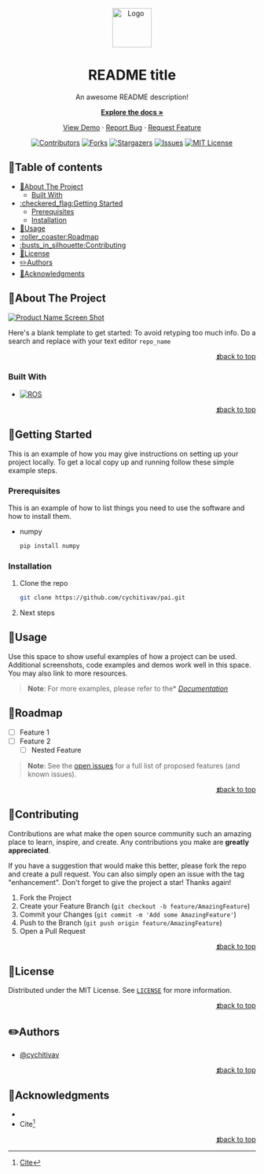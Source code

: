 <!--
MARKDOWN IMAGES & BADGES
* https://www.markdownguide.org/basic-syntax/#reference-style-links
* https://github.com/Ileriayo/markdown-badges

EMOJIS
* https://gist.github.com/rxaviers/7360908
  
Find and replace the following text with the name of the project:
	repo_name
-->

<div align="center" id="readme-top">

<img src="https://user-images.githubusercontent.com/30636259/167962176-b8172b07-c769-4a7b-1690-db518c59fffa.png" alt="Logo" width="80"/>

<!-- omit in toc -->
# README title
An awesome README description!

[**Explore the docs »**](https://github.com/cychitivav/repo_name/wiki)

[View Demo](https://github.com/cychitivav/repo_name) · [Report Bug](https://github.com/cychitivav/repo_name/issues) · [Request Feature](https://github.com/cychitivav/repo_name/issues)

[![Contributors](https://img.shields.io/github/contributors/cychitivav/repo_name.svg?style=for-the-badge)](https://github.com/cychitivav/repo_name/graphs/contributors)
[![Forks](https://img.shields.io/github/forks/cychitivav/repo_name.svg?style=for-the-badge)](https://github.com/cychitivav/repo_name/network/members)
[![Stargazers](https://img.shields.io/github/stars/cychitivav/repo_name.svg?style=for-the-badge)](https://github.com/cychitivav/repo_name/stargazers)
[![Issues](https://img.shields.io/github/issues/cychitivav/repo_name.svg?style=for-the-badge)](https://github.com/cychitivav/repo_name/issues)
[![MIT License](https://img.shields.io/github/license/cychitivav/repo_name.svg?style=for-the-badge)](https://github.com/cychitivav/repo_name/blob/main/LICENSE)


</div>


<!-- TABLE OF CONTENTS -->
<!-- omit in toc -->
## :pencil:Table of contents
- [:pushpin:About The Project](#pushpinabout-the-project)
	- [Built With](#built-with)
- [:checkered\_flag:Getting Started](#checkered_flaggetting-started)
	- [Prerequisites](#prerequisites)
	- [Installation](#installation)
- [:balloon:Usage](#balloonusage)
- [:roller\_coaster:Roadmap](#roller_coasterroadmap)
- [:busts\_in\_silhouette:Contributing](#busts_in_silhouettecontributing)
- [:key:License](#keylicense)
- [:pencil2:Authors](#pencil2authors)
- [:tada:Acknowledgments](#tadaacknowledgments)



<!-- ABOUT THE PROJECT -->
## :pushpin:About The Project

[![Product Name Screen Shot](https://user-images.githubusercontent.com/30635659/169600958-763d1628-b7bb-475c-a8bc-56120d1d3ff9.svg)](https://user-images.githubusercontent.com/30635659/169600958-763d1628-b7bb-475c-a8bc-56120d1d3ff9.svg)

Here's a blank template to get started: To avoid retyping too much info. Do a search and replace with your text editor `repo_name`

<div align="right">

[:arrow_double_up:back to top](#readme-top)
</div>



<!-- BADGES
https://github.com/Ileriayo/markdown-badges -->
### Built With
* [![ROS](https://img.shields.io/badge/ros-%230A0FF9.svg?style=for-the-badge&logo=ros&logoColor=white)](ros.org)

<div align="right">

[:arrow_double_up:back to top](#readme-top)
</div>



<!-- GETTING STARTED -->
## :checkered_flag:Getting Started

This is an example of how you may give instructions on setting up your project locally.
To get a local copy up and running follow these simple example steps.

### Prerequisites

This is an example of how to list things you need to use the software and how to install them.
* numpy
	```sh
	pip install numpy
	```

### Installation

1. Clone the repo
	```sh
	git clone https://github.com/cychitivav/pai.git
	```
2. Next steps

<!-- USAGE EXAMPLES -->
## :balloon:Usage

Use this space to show useful examples of how a project can be used. Additional screenshots, code examples and demos work well in this space. You may also link to more resources.

> __Note__: For more examples, please refer to the* [*Documentation*](https://github.com/cychitivav/repo_name/wiki)




<!-- ROADMAP -->
## :roller_coaster:Roadmap

- [ ] Feature 1
- [ ] Feature 2
    - [ ] Nested Feature

> __Note__: See the [open issues](https://github.com/cychitivav/repo_name/issues) for a full list of proposed features (and known issues).

<div align="right">

[:arrow_double_up:back to top](#readme-top)
</div>



<!-- CONTRIBUTING -->
## :busts_in_silhouette:Contributing

Contributions are what make the open source community such an amazing place to learn, inspire, and create. Any contributions you make are **greatly appreciated**.

If you have a suggestion that would make this better, please fork the repo and create a pull request. You can also simply open an issue with the tag "enhancement".
Don't forget to give the project a star! Thanks again!

1. Fork the Project
2. Create your Feature Branch (`git checkout -b feature/AmazingFeature`)
3. Commit your Changes (`git commit -m 'Add some AmazingFeature'`)
4. Push to the Branch (`git push origin feature/AmazingFeature`)
5. Open a Pull Request

<div align="right">

[:arrow_double_up:back to top](#readme-top)
</div>



<!-- LICENSE -->
## :key:License
Distributed under the MIT License. See [`LICENSE`](LICENSE) for more information.

<div align="right">

[:arrow_double_up:back to top](#readme-top)
</div>



<!-- CONTACT -->
## :pencil2:Authors
* [@cychitivav](https://github.com/cychitivav)


<div align="right">

[:arrow_double_up:back to top](#readme-top)
</div>



<!-- ACKNOWLEDGMENTS -->
## :tada:Acknowledgments

* []()
* Cite[^cite]


<div align="right">

[:arrow_double_up:back to top](#readme-top)
</div>

[^cite]: [Cite]()



